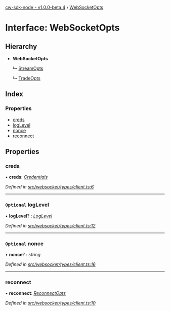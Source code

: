 [cw-sdk-node - v1.0.0-beta.4](../README.md) › [WebSocketOpts](websocketopts.md)

# Interface: WebSocketOpts

## Hierarchy

* **WebSocketOpts**

  ↳ [StreamOpts](streamopts.md)

  ↳ [TradeOpts](tradeopts.md)

## Index

### Properties

* [creds](websocketopts.md#creds)
* [logLevel](websocketopts.md#optional-loglevel)
* [nonce](websocketopts.md#optional-nonce)
* [reconnect](websocketopts.md#reconnect)

## Properties

###  creds

• **creds**: *[Credentials](credentials.md)*

*Defined in [src/websocket/types/client.ts:6](https://github.com/cryptowatch/cw-sdk-node/blob/4ac4429/src/websocket/types/client.ts#L6)*

___

### `Optional` logLevel

• **logLevel**? : *[LogLevel](../README.md#loglevel)*

*Defined in [src/websocket/types/client.ts:12](https://github.com/cryptowatch/cw-sdk-node/blob/4ac4429/src/websocket/types/client.ts#L12)*

___

### `Optional` nonce

• **nonce**? : *string*

*Defined in [src/websocket/types/client.ts:16](https://github.com/cryptowatch/cw-sdk-node/blob/4ac4429/src/websocket/types/client.ts#L16)*

___

###  reconnect

• **reconnect**: *[ReconnectOpts](reconnectopts.md)*

*Defined in [src/websocket/types/client.ts:10](https://github.com/cryptowatch/cw-sdk-node/blob/4ac4429/src/websocket/types/client.ts#L10)*
